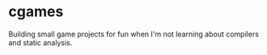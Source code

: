 # cgames
Building small game projects for fun when I'm not learning about compilers and static analysis.
